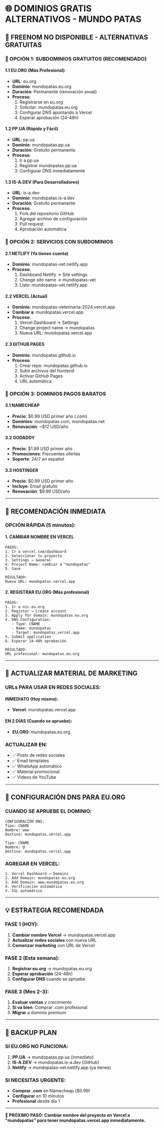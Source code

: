 # 🌐 DOMINIOS GRATIS ALTERNATIVOS - MUNDO PATAS

## 🚨 **FREENOM NO DISPONIBLE - ALTERNATIVAS GRATUITAS**

### **🎯 OPCIÓN 1: SUBDOMINIOS GRATUITOS (RECOMENDADO)**

#### **1.1 EU.ORG (Más Profesional)**
- **URL**: eu.org
- **Dominio**: mundopatas.eu.org
- **Duración**: Permanente (renovación anual)
- **Proceso**: 
  1. Registrarse en eu.org
  2. Solicitar: mundopatas.eu.org
  3. Configurar DNS apuntando a Vercel
  4. Esperar aprobación (24-48h)

#### **1.2 PP.UA (Rápido y Fácil)**
- **URL**: pp.ua
- **Dominio**: mundopatas.pp.ua
- **Duración**: Gratuito permanente
- **Proceso**:
  1. Ir a pp.ua
  2. Registrar mundopatas.pp.ua
  3. Configurar DNS inmediatamente

#### **1.3 IS-A.DEV (Para Desarrolladores)**
- **URL**: is-a.dev
- **Dominio**: mundopatas.is-a.dev
- **Duración**: Gratuito permanente
- **Proceso**:
  1. Fork del repositorio GitHub
  2. Agregar archivo de configuración
  3. Pull request
  4. Aprobación automática

### **🎯 OPCIÓN 2: SERVICIOS CON SUBDOMINIOS**

#### **2.1 NETLIFY (Ya tienes cuenta)**
- **Dominio**: mundopatas-vet.netlify.app
- **Proceso**: 
  1. Dashboard Netlify → Site settings
  2. Change site name → mundopatas-vet
  3. Listo: mundopatas-vet.netlify.app

#### **2.2 VERCEL (Actual)**
- **Dominio**: mundopatas-veterinaria-2024.vercel.app
- **Cambiar a**: mundopatas.vercel.app
- **Proceso**:
  1. Vercel Dashboard → Settings
  2. Change project name → mundopatas
  3. Nueva URL: mundopatas.vercel.app

#### **2.3 GITHUB PAGES**
- **Dominio**: mundopatas.github.io
- **Proceso**:
  1. Crear repo: mundopatas.github.io
  2. Subir archivos del frontend
  3. Activar GitHub Pages
  4. URL automática

### **🎯 OPCIÓN 3: DOMINIOS PAGOS BARATOS**

#### **3.1 NAMECHEAP**
- **Precio**: $0.99 USD primer año (.com)
- **Dominios**: mundopatas.com, mundopatas.net
- **Renovación**: ~$12 USD/año

#### **3.2 GODADDY**
- **Precio**: $1.99 USD primer año
- **Promociones**: Frecuentes ofertas
- **Soporte**: 24/7 en español

#### **3.3 HOSTINGER**
- **Precio**: $0.99 USD primer año
- **Incluye**: Email gratuito
- **Renovación**: $9.99 USD/año

---

## 🚀 **RECOMENDACIÓN INMEDIATA**

### **OPCIÓN RÁPIDA (5 minutos):**

#### **1. CAMBIAR NOMBRE EN VERCEL**
```
PASOS:
1. Ir a vercel.com/dashboard
2. Seleccionar tu proyecto
3. Settings → General
4. Project Name: cambiar a "mundopatas"
5. Save

RESULTADO:
Nueva URL: mundopatas.vercel.app
```

#### **2. REGISTRAR EU.ORG (Más profesional)**
```
PASOS:
1. Ir a nic.eu.org
2. Register → Create account
3. Apply for domain: mundopatas.eu.org
4. DNS Configuration:
   - Type: CNAME
   - Name: mundopatas
   - Target: mundopatas.vercel.app
5. Submit application
6. Esperar 24-48h aprobación

RESULTADO:
URL profesional: mundopatas.eu.org
```

---

## 📱 **ACTUALIZAR MATERIAL DE MARKETING**

### **URLs PARA USAR EN REDES SOCIALES:**

#### **INMEDIATO (Hoy mismo):**
- **Vercel**: mundopatas.vercel.app

#### **EN 2 DÍAS (Cuando se apruebe):**
- **EU.ORG**: mundopatas.eu.org

### **ACTUALIZAR EN:**
- ✅ Posts de redes sociales
- ✅ Email templates
- ✅ WhatsApp automático
- ✅ Material promocional
- ✅ Videos de YouTube

---

## 🎯 **CONFIGURACIÓN DNS PARA EU.ORG**

### **CUANDO SE APRUEBE EL DOMINIO:**

```
CONFIGURACIÓN DNS:
Tipo: CNAME
Nombre: www
Destino: mundopatas.vercel.app

Tipo: CNAME  
Nombre: @
Destino: mundopatas.vercel.app
```

### **AGREGAR EN VERCEL:**
```
1. Vercel Dashboard → Domains
2. Add Domain: mundopatas.eu.org
3. Add Domain: www.mundopatas.eu.org
4. Verificación automática
5. SSL automático
```

---

## 💡 **ESTRATEGIA RECOMENDADA**

### **FASE 1 (HOY):**
1. **Cambiar nombre Vercel** → mundopatas.vercel.app
2. **Actualizar redes sociales** con nueva URL
3. **Comenzar marketing** con URL de Vercel

### **FASE 2 (Esta semana):**
1. **Registrar eu.org** → mundopatas.eu.org
2. **Esperar aprobación** (24-48h)
3. **Configurar DNS** cuando se apruebe

### **FASE 3 (Mes 2-3):**
1. **Evaluar ventas** y crecimiento
2. **Si va bien**: Comprar .com profesional
3. **Migrar** a dominio premium

---

## 🔄 **BACKUP PLAN**

### **SI EU.ORG NO FUNCIONA:**
1. **PP.UA** → mundopatas.pp.ua (inmediato)
2. **IS-A.DEV** → mundopatas.is-a.dev (GitHub)
3. **Netlify** → mundopatas-vet.netlify.app (ya tienes)

### **SI NECESITAS URGENTE:**
- **Comprar .com** en Namecheap ($0.99)
- **Configurar** en 10 minutos
- **Profesional** desde día 1

---

**🎯 PRÓXIMO PASO: Cambiar nombre del proyecto en Vercel a "mundopatas" para tener mundopatas.vercel.app inmediatamente.**
